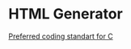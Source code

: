 # HTML Generator
[Preferred coding standart for C](https://users.ece.cmu.edu/~eno/coding/CCodingStandard.html)
